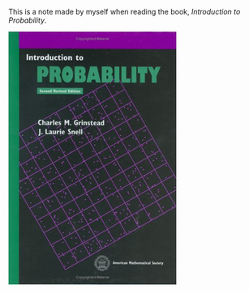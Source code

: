 This is a note made by myself when reading the book, *Introduction to Probability*.

![...](book-cover.jpg)
